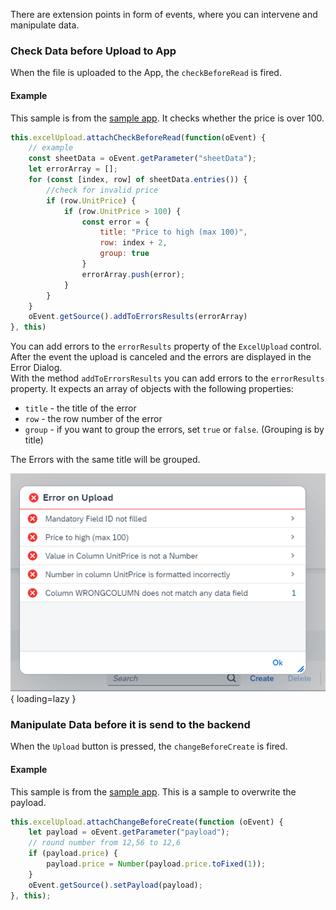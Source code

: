 There are extension points in form of events, where you can intervene and manipulate data.

### Check Data before Upload to App
When the file is uploaded to the App, the `checkBeforeRead` is fired.

#### Example
This sample is from the [sample app](https://github.com/marianfoo/ui5-cc-excelUpload-sampleapp/blob/744f008b1b052a3df5594215d8d11811a8e646b7/packages/orders/webapp/ext/ObjectPageExtController.js#L26-L44). 
It checks whether the price is over 100. 
````javascript
this.excelUpload.attachCheckBeforeRead(function(oEvent) {
    // example
    const sheetData = oEvent.getParameter("sheetData");
    let errorArray = [];
    for (const [index, row] of sheetData.entries()) {
        //check for invalid price
        if (row.UnitPrice) {
            if (row.UnitPrice > 100) {
                const error = {
                    title: "Price to high (max 100)",
                    row: index + 2,
                    group: true
                }
                errorArray.push(error);
            }
        }
    }
    oEvent.getSource().addToErrorsResults(errorArray)
}, this)
````

You can add errors to the `errorResults` property of the `ExcelUpload` control. After the event the upload is canceled and the errors are displayed in the Error Dialog.  
With the method `addToErrorsResults` you can add errors to the `errorResults` property. It expects an array of objects with the following properties:

- `title` - the title of the error
- `row` - the row number of the error
- `group` - if you want to group the errors, set `true` or `false`. (Grouping is by title)

The Errors with the same title will be grouped.

![Error Dialog](./../images/error_dialog.png){ loading=lazy }

### Manipulate Data before it is send to the backend
When the `Upload` button is pressed, the `changeBeforeCreate` is fired.

#### Example
This sample is from the [sample app](https://github.com/marianfoo/ui5-cc-excelUpload-sampleapp/blob/744f008b1b052a3df5594215d8d11811a8e646b7/packages/orders/webapp/ext/ObjectPageExtController.js#L47-L54).
This is a sample to overwrite the payload.  

````javascript
this.excelUpload.attachChangeBeforeCreate(function (oEvent) {
    let payload = oEvent.getParameter("payload");
    // round number from 12,56 to 12,6
    if (payload.price) {
        payload.price = Number(payload.price.toFixed(1));
    }
    oEvent.getSource().setPayload(payload);
}, this);
````
